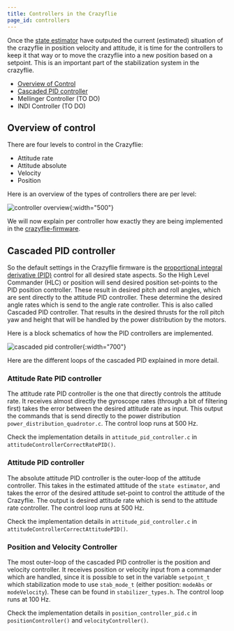 ```yaml
---
title: Controllers in the Crazyflie
page_id: controllers
---
```


Once the [state estimator](/docs/functional-areas/sensor-to-control/state_estimators.md) have outputed the current (estimated) situation of the crazyflie in position velocity and attitude, it is time for the controllers to keep it that way or to move the crazyflie into a new position based on a setpoint. This is an important part of the stabilization system in the crazyflie.

- [Overview of Control](#overview-of-control)
- [Cascaded PID controller](#cascaded-pid-controller)
- Mellinger Controller (TO DO)
- INDI Controller (TO DO)

## Overview of control

There are four levels to control in the Crazyflie:

- Attitude rate
- Attitude absolute
- Velocity
- Position

Here is an overview of the types of controllers there are per level:

![controller overview](/docs/images/controller_overview.png){:width="500"}

We will now explain per controller how exactly they are being implemented in the [crazyflie-firmware](https://github.com/bitcraze/crazyflie-firmware/).

## Cascaded PID controller

So the default settings in the Crazyflie firmware is the [proportional integral derivative (PID)](https://en.wikipedia.org/wiki/PID_controller) control for all desired state aspects. So the High Level Commander (HLC) or position will send desired position set-points to the PID position controller. These result in desired pitch and roll angles, which are sent directly to the attitude PID controller. These determine the desired angle rates which is send to the angle rate controller. This is also called Cascaded PID controller. That results in the desired thrusts for the roll pitch yaw and height that will be handled by the power distribution by the motors.

Here is a block schematics of how the PID controllers are implemented.

![cascaded pid controller](/docs/images/cascaded_pid_controller.png){:width="700"}

Here are the different loops of the cascaded PID explained in more detail.

### Attitude Rate PID controller

The attitude rate PID controller is the one that directly controls the attitude rate. It receives almost directly the gyroscope rates (through a bit of filtering first) takes the error between the desired attitude rate as input. This output the commands that is send directly to the power distribution `power_distribution_quadrotor.c`. The control loop runs at 500 Hz.

Check the implementation details in `attitude_pid_controller.c` in `attitudeControllerCorrectRatePID()`.

### Attitude PID controller

The absolute attitude PID controller is the outer-loop of the attitude controller. This takes in the estimated attitude of the `state estimator`, and takes the error of the desired attitude set-point to control the attitude of the Crazyflie. The output is desired attitude rate which is send to the attitude rate controller. The control loop runs at 500 Hz.

Check the implementation details in `attitude_pid_controller.c` in `attitudeControllerCorrectAttitudePID()`.

### Position and Velocity Controller

The most outer-loop of the cascaded PID controller is the position and velocity controller. It receives position or velocity input from a commander which are handled, since it is possible to set in the variable `setpoint_t` which stabilization mode to use `stab_mode_t` (either position: `modeAbs` or `modeVelocity`). These can be found in `stabilizer_types.h`. The control loop runs at 100 Hz.

Check the implementation details in `position_controller_pid.c` in `positionController()` and `velocityController()`.
